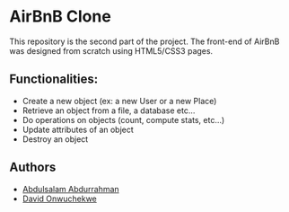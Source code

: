 # AirBnB Clone

This repository is the second part of the project. The front-end of AirBnB was designed from scratch using HTML5/CSS3 pages.

## Functionalities:
- Create a new object (ex: a new User or a new Place)
- Retrieve an object from a file, a database etc...
- Do operations on objects (count, compute stats, etc...)
- Update attributes of an object
- Destroy an object

## Authors
- [Abdulsalam Abdurrahman](https://github.com/Bumblebig)
- [David Onwuchekwe](https://github.com/Marvid007)

